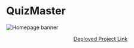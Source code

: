 # QuizMaster
![Homepage banner](/media/banner.png)
<p align="center">
    <a href="" target="_blank">Deployed Project Link</a>
</p>